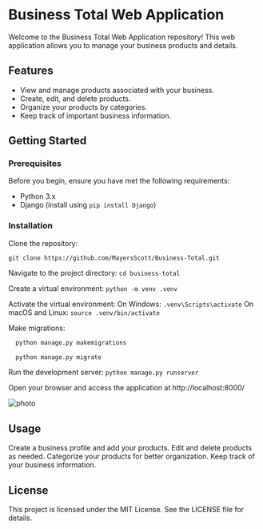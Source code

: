 # Business Total Web Application

Welcome to the Business Total Web Application repository! This web application allows you to manage your business products and details.

## Features

- View and manage products associated with your business.
- Create, edit, and delete products.
- Organize your products by categories.
- Keep track of important business information.

## Getting Started

### Prerequisites

Before you begin, ensure you have met the following requirements:

- Python 3.x
- Django (install using `pip install Django`)

### Installation

Clone the repository:

```shell
git clone https://github.com/MayersScott/Business-Total.git
```

Navigate to the project directory:
  `cd business-total`
  
Create a virtual environment:
  `python -m venv .venv`

Activate the virtual environment:
  On Windows:
    `.venv\Scripts\activate`
  On macOS and Linux:
    `source .venv/bin/activate`

Make migrations:
  ```python
    python manage.py makemigrations

    python manage.py migrate
  ```

Run the development server:
  `python manage.py runserver`
  
Open your browser and access the application at http://localhost:8000/

![photo](https://github.com/MayersScott/Business-Total/assets/148715834/7671ab5a-e012-428a-934a-013f7557a6ef)

## Usage
Create a business profile and add your products.
Edit and delete products as needed.
Categorize your products for better organization.
Keep track of your business information.

## License
This project is licensed under the MIT License. See the LICENSE file for details.

